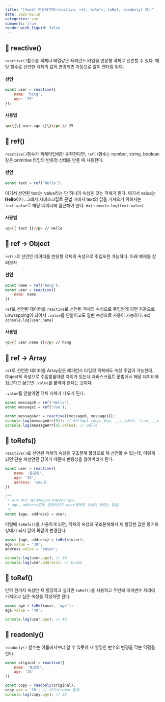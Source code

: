 ```yaml
---
title: "[Vue3] 반응형객체(reactive, ref, toRefs, toRef, readonly) 정리"
date: 2025-02-18
categories: vue
comments: true
render_with_liquid: false
---
```


## 📌 reactive()
`reactive()`함수를 객체나 배열같은 레퍼런스 타입을 반응형 객체로 선언할 수 있다. 해당 함수로 선언한 객체의 값이 변경되면 자동으로 값이 렌더링 된다.

#### 선언
```javascript
const user = reactive({
    name: 'hong',
    age: '25'
});
```

#### 사용법
```html
<p>\{\{ user.age \}\}</p> // 25
```

## 📌 ref()

`reactive()`함수가 객체타입에만 동작한다면, `ref()`함수는 number, string, boolean 같은 primitive 타입의 반응형 상태를 만들 때 사용한다.

#### 선언
```javascript
const text = ref('Hello');
```
여기서 선언된 text는 value라는 단 하나의 속성을 갖는 객체가 된다. 여기서 value는 **Hello**이다.
그래서 자바스크립트 문법 내애서 text의 값을 가져오기 위해서는 `text.value`로 해당 데이터에 접근해야 한다.
ex) `console.log(text.value)`

#### 사용법
```html
<p>{{ text }}</p> // Hello
```

## 📌 ref → Object
`ref()`로 선언한 데이터를 반응형 객체의 속성으로 주입또한 가능하다. 아래 예제를 살펴보자

#### 선언
```javascript
const name = ref('hong');
const user = reactive({
    name: name
})
```
`ref`로 선언된 데이터를 `reactive`로 선언된 객체의 속성으로 주입받게 되면 자동으로 unwrapping이 되어서 `.value`를 안붙이고도 일반 속성으로 사용이 가능하다.
ex) `console.log(user.name)`

#### 사용법
```html
<p>{{ user.name }}</p> // hong
```

## 📌 ref → Array
`ref`로 선언한 데이터를 Array같은 레퍼런스 타입의 객체에도 속성 주입이 가능한데, Object의 속성으로 주입받을때랑 차이가 있는데 자바스크립트 문법에서 해당 데이터에 접근하고 싶으면 `.value`를 붙여야 한다는 것이다.

`.value`를 안붙이면 객체 자체가 나오게 된다.

```javascript
const message0 = ref('Hello');
const message1 = ref('Vue');

const messageArr = reactive([message0, message1]);
console.log(messageArr[0]); // RefImpl {dep: Dep, __v_isRef: true, __v_isShallow: false, _rawValue: 'Hello', _value: 'Hello'}
console.log(messageArr[0].value); // Hello
```

## 📌 toRefs()
`reactive()`로 선언된 객체의 속성을 구조분해 할당으로 재 선언할 수 있는데, 이렇게 되면 단순 재선언된 값이기 때문에 반응성을 잃어버리게 된다.

```javascript
const user = reactive({
    name: '홍길동',
    age: '25',
    address: 'seoul'
})

/**
 * 단순 변수 재선언이라서 반응성이 없다
 * age, address값이 변경되어도 user객체의 속성의 변화는 없음.
 */
const {age, address} = user;
```

이럴때 `toRefs()`를 사용하게 되면, 객체의 속성과 구조분해해서 재 할당한 값은 동기화 상태가 되서 값이 똑같이 변경된다.
```javascript
const {age, address} = toRefs(user);
age.value = '30';
address.value = 'busan';

console.log(user.age); // 30
console.log(user.address); // busan
```

## 📌 toRef()
만약 한가지 속성만 재 할당하고 싶다면 `toRef()`를 사용하고 두번째 매개변수 자리에 가져오고 싶은 속성을 작성하면 된다.
```javascript
const age = toRef(user, 'age');
age.value = '40';

console.log(user.age); // 40
```

## 📌 readonly()
`readonly()` 함수는 이름에서부터 알 수 있듯이 재 할당한 변수의 변경을 막는 역활을 한다.
```javascript
const original = reactive({
    name: '홍길동',
    age: '25'
})

const copy = readonly(original);
copy.age = '30'; // 여기서 warn 발생
console.log(copy.age); // 25
```